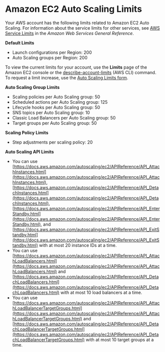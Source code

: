 # Amazon EC2 Auto Scaling Limits<a name="as-account-limits"></a>

Your AWS account has the following limits related to Amazon EC2 Auto Scaling\. For information about the service limits for other services, see [AWS Service Limits](https://docs.aws.amazon.com/general/latest/gr/aws_service_limits.html) in the *Amazon Web Services General Reference*\.

**Default Limits**
+ Launch configurations per Region: 200
+ Auto Scaling groups per Region: 200

To view the current limits for your account, use the **Limits** page of the Amazon EC2 console or the [describe\-account\-limits](https://docs.aws.amazon.com/cli/latest/reference/autoscaling/describe-account-limits.html) \(AWS CLI\) command\. To request a limit increase, use the [Auto Scaling Limits form](https://console.aws.amazon.com/support/home#/case/create?issueType=service-limit-increase&limitType=service-code-auto-scaling)\.

**Auto Scaling Group Limits**
+ Scaling policies per Auto Scaling group: 50
+ Scheduled actions per Auto Scaling group: 125
+ Lifecycle hooks per Auto Scaling group: 50
+ SNS topics per Auto Scaling group: 10
+ Classic Load Balancers per Auto Scaling group: 50
+ Target groups per Auto Scaling group: 50

**Scaling Policy Limits**
+ Step adjustments per scaling policy: 20

**Auto Scaling API Limits**
+ You can use [https://docs.aws.amazon.com/autoscaling/ec2/APIReference/API_AttachInstances.html](https://docs.aws.amazon.com/autoscaling/ec2/APIReference/API_AttachInstances.html), [https://docs.aws.amazon.com/autoscaling/ec2/APIReference/API_DetachInstances.html](https://docs.aws.amazon.com/autoscaling/ec2/APIReference/API_DetachInstances.html), [https://docs.aws.amazon.com/autoscaling/ec2/APIReference/API_EnterStandby.html](https://docs.aws.amazon.com/autoscaling/ec2/APIReference/API_EnterStandby.html), and [https://docs.aws.amazon.com/autoscaling/ec2/APIReference/API_ExitStandby.html](https://docs.aws.amazon.com/autoscaling/ec2/APIReference/API_ExitStandby.html) with at most 20 instance IDs at a time\.
+ You can use [https://docs.aws.amazon.com/autoscaling/ec2/APIReference/API_AttachLoadBalancers.html](https://docs.aws.amazon.com/autoscaling/ec2/APIReference/API_AttachLoadBalancers.html) and [https://docs.aws.amazon.com/autoscaling/ec2/APIReference/API_DetachLoadBalancers.html](https://docs.aws.amazon.com/autoscaling/ec2/APIReference/API_DetachLoadBalancers.html) with at most 10 load balancers at a time\.
+ You can use [https://docs.aws.amazon.com/autoscaling/ec2/APIReference/API_AttachLoadBalancerTargetGroups.html](https://docs.aws.amazon.com/autoscaling/ec2/APIReference/API_AttachLoadBalancerTargetGroups.html) and [https://docs.aws.amazon.com/autoscaling/ec2/APIReference/API_DetachLoadBalancerTargetGroups.html](https://docs.aws.amazon.com/autoscaling/ec2/APIReference/API_DetachLoadBalancerTargetGroups.html) with at most 10 target groups at a time\.